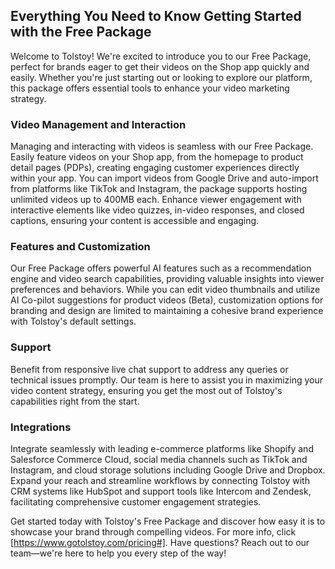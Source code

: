 ## Everything You Need to Know Getting Started with the Free Package 

Welcome to Tolstoy! We're excited to introduce you to our Free Package, perfect for brands eager to get their videos on the Shop app quickly and easily. Whether you're just starting out or looking to explore our platform, this package offers essential tools to enhance your video marketing strategy.

### Video Management and Interaction

Managing and interacting with videos is seamless with our Free Package. Easily feature videos on your Shop app, from the homepage to product detail pages (PDPs), creating engaging customer experiences directly within your app. You can import videos from Google Drive and auto-import from platforms like TikTok and Instagram, the package supports hosting unlimited videos up to 400MB each. Enhance viewer engagement with interactive elements like video quizzes, in-video responses, and closed captions, ensuring your content is accessible and engaging.

### Features and Customization

Our Free Package offers powerful AI features such as a recommendation engine and video search capabilities, providing valuable insights into viewer preferences and behaviors. While you can edit video thumbnails and utilize AI Co-pilot suggestions for product videos (Beta), customization options for branding and design are limited to maintaining a cohesive brand experience with Tolstoy's default settings.

### Support

Benefit from responsive live chat support to address any queries or technical issues promptly. Our team is here to assist you in maximizing your video content strategy, ensuring you get the most out of Tolstoy's capabilities right from the start.

### Integrations

Integrate seamlessly with leading e-commerce platforms like Shopify and Salesforce Commerce Cloud, social media channels such as TikTok and Instagram, and cloud storage solutions including Google Drive and Dropbox. Expand your reach and streamline workflows by connecting Tolstoy with CRM systems like HubSpot and support tools like Intercom and Zendesk, facilitating comprehensive customer engagement strategies.


Get started today with Tolstoy's Free Package and discover how easy it is to showcase your brand through compelling videos. For more info, click [https://www.gotolstoy.com/pricing#]. Have questions? Reach out to our team—we're here to help you every step of the way!
